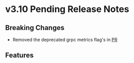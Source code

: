 # v3.10 Pending Release Notes

## Breaking Changes

- Removed the deprecated grpc metrics flag's in [PR](https://github.com/ceph/ceph-csi/pull/4225)

## Features
